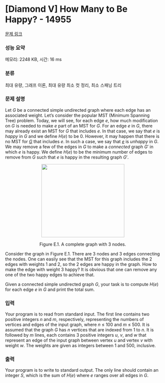 # [Diamond V] How Many to Be Happy? - 14955 

[문제 링크](https://www.acmicpc.net/problem/14955) 

### 성능 요약

메모리: 2248 KB, 시간: 16 ms

### 분류

최대 유량, 그래프 이론, 최대 유량 최소 컷 정리, 최소 스패닝 트리

### 문제 설명

<p>Let <em>G</em> be a connected simple undirected graph where each edge has an associated weight. Let’s consider the popular MST (Minimum Spanning Tree) problem. Today, we will see, for each edge <em>e</em>, how much modification on <em>G</em> is needed to make <em>e</em> part of an MST for <em>G</em>. For an edge <em>e</em> in <em>G</em>, there may already exist an MST for <em>G</em> that includes <em>e</em>. In that case, we say that <em>e</em> is <em>happy</em> in <em>G</em> and we define <em>H</em>(<em>e</em>) to be 0. However, it may happen that there is no MST for <em><u>G</u></em> that includes <em>e</em>. In such a case, we say that <em><u>e</u></em> is <em>unhappy</em> in <em>G</em>. We may remove a few of the edges in <em>G</em> to make a <em>connected</em> graph <em>G</em>′ in which <em>e</em> is happy. We define <em>H</em>(<em>e</em>) to be the minimum number of edges to remove from <em>G</em> such that <em>e</em> is happy in the resulting graph <em>G</em>′.</p>

<p style="text-align:center"><img alt="" src="https://onlinejudgeimages.s3-ap-northeast-1.amazonaws.com/problem/14955/1.png" style="height:238px; width:269px"></p>

<p style="text-align:center">Figure E.1. A complete graph with 3 nodes.</p>

<p>Consider the graph in Figure E.1. There are 3 nodes and 3 edges connecting the nodes. One can easily see that the MST for this graph includes the 2 edges with weights 1 and 2, so the 2 edges are happy in the graph. How to make the edge with weight 3 happy? It is obvious that one can remove any one of the two happy edges to achieve that.</p>

<p>Given a connected simple undirected graph <em>G</em>, your task is to compute <em>H</em>(<em>e</em>) for each edge <em>e</em> in <em>G</em> and print the total sum.</p>

### 입력 

 <p>Your program is to read from standard input. The first line contains two positive integers <em>n</em> and <em>m</em>, respectively, representing the numbers of vertices and edges of the input graph, where <em>n</em> ≤ 100 and <em>m</em> ≤ 500. It is assumed that the graph <em>G</em> has <em>n</em> vertices that are indexed from 1 to <em>n</em>. It is followed by <em>m</em> lines, each contains 3 positive integers <em>u</em>, <em>v</em>, and <em>w</em> that represent an edge of the input graph between vertex <em>u</em> and vertex <em>v</em> with weight <em>w</em>. The weights are given as integers between 1 and 500, inclusive.</p>

### 출력 

 <p>Your program is to write to standard output. The only line should contain an integer <em>S</em>, which is the sum of <em>H</em>(<em>e</em>) where <em>e</em> ranges over all edges in <em>G</em>.</p>

